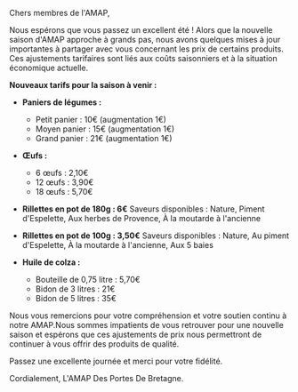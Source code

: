 Chers membres de l'AMAP,

Nous espérons que vous passez un excellent été ! Alors que la nouvelle saison d'AMAP approche à grands pas, nous avons quelques mises à jour importantes à partager avec vous concernant les prix de certains produits. Ces ajustements tarifaires sont liés aux coûts saisonniers et à la situation économique actuelle.

**Nouveaux tarifs pour la saison à venir :**

- **Paniers de légumes :**
  - Petit panier : 10€ (augmentation 1€)
  - Moyen panier : 15€ (augmentation 1€)
  - Grand panier : 21€ (augmentation 1€)

- **Œufs :**
  - 6 œufs : 2,10€
  - 12 œufs : 3,90€
  - 18 œufs : 5,70€

- **Rillettes en pot de 180g : 6€**
Saveurs disponibles : Nature, Piment d'Espelette, Aux herbes de Provence, À la moutarde à l'ancienne

- **Rillettes en pot de 100g : 3,50€**
Saveurs disponibles : Nature, Au piment d'Espelette, À la moutarde à l'ancienne, Aux 5 baies

- **Huile de colza :**
  - Bouteille de 0,75 litre : 5,70€
  - Bidon de 3 litres : 21€
  - Bidon de 5 litres : 35€

Nous vous remercions pour votre compréhension et votre soutien continu à notre AMAP.Nous sommes impatients de vous retrouver pour une nouvelle saison et espérons que ces ajustements de prix nous permettront de continuer à vous offrir des produits de qualité.

Passez une excellente journée et merci pour votre fidélité.

Cordialement,
L'AMAP Des Portes De Bretagne.
